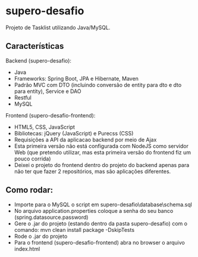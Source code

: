 # supero-desafio
Projeto de Tasklist utilizando Java/MySQL.

## Características

Backend (supero-desafio):
- Java
- Frameworks: Spring Boot, JPA e Hibernate, Maven
- Padrão MVC com DTO (incluindo conversão de entity para dto e dto para entity), Service e DAO
- Restful
- MySQL

Frontend (supero-desafio-frontend):
- HTML5, CSS, JavaScript
- Bibliotecas: jQuery (JavaScript) e Purecss (CSS)
- Requisições a API da aplicacao backend por meio de Ajax
- Esta primeira versão não está configurada com NodeJS como servidor Web (que pretendo utilizar, mas esta primeira versão do frontend fiz um pouco corrida)
- Deixei o projeto do frontend dentro do projeto do backend apenas para não ter que fazer 2 repositórios, mas são aplicações diferentes. 

## Como rodar:

- Importe para o MySQL o script em supero-desafio\database\schema.sql 
- No arquivo application.properties coloque a senha do seu banco (spring.datasource.password)
- Gere o .jar do projeto (estando dentro da pasta supero-desafio) com o comando: mvn clean install package -DskipTests
- Rode o .jar do projeto
- Para o frontend (supero-desafio-frontend) abra no browser o arquivo index.html